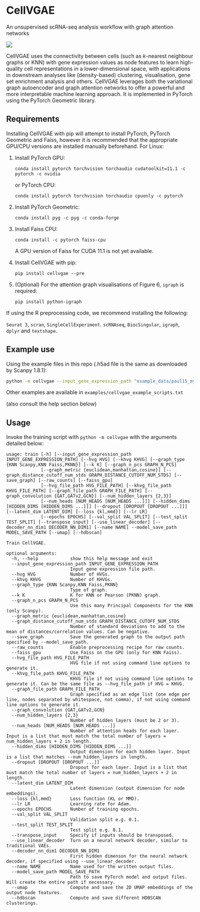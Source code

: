 # CellVGAE

An unsupervised scRNA-seq analysis workflow with graph attention networks

![](figures/workflow.png)



CellVGAE uses the connectivity between cells (such as *k*-nearest neighbour graphs or KNN) with gene expression values as node features to learn high-quality cell representations in a lower-dimensional space, with applications in downstream analyses like (density-based) clustering, visualisation, gene set enrichment analysis and others. CellVGAE leverages both the variational graph autoencoder and graph attention networks to offer a powerful and more interpretable machine learning approach. It is implemented in PyTorch using the PyTorch Geometric library.

## Requirements

Installing CellVGAE with pip will attempt to install PyTorch, PyTorch Geometric and Faiss, however it is recommended that the appropriate GPU/CPU versions are installed manually beforehand. For Linux:

1. Install PyTorch GPU: 

   ```conda install pytorch torchvision torchaudio cudatoolkit=11.1 -c pytorch -c nvidia```

   or PyTorch CPU:  

   ```conda install pytorch torchvision torchaudio cpuonly -c pytorch```

   
   
2. Install PyTorch Geometric:  

   `conda install pyg -c pyg -c conda-forge`
   
   

3. Install Faiss CPU:  

   `conda install -c pytorch faiss-cpu`
   
   A GPU version of Faiss for CUDA 11.1 is not yet available.

   

4. Install CellVGAE with pip:

   `pip install cellvgae --pre`
   
   

5. (Optional) For the attention graph visualisations of Figure 6, `igraph` is required:

   `pip install python-igraph`




If using the R preprocessing code, we recommend installing the following:

`Seurat 3`, `scran`, `SingleCellExperiment`. `scRNAseq`, `BiocSingular`, `igraph`, `dplyr` and `textshape`.



## Example use

Using the example files in this repo (.h5ad file is the same as downloaded by Scanpy 1.8.1):

```bash
python -m cellvgae --input_gene_expression_path "example_data/paul15_myeloid_scanpy.h5ad" --graph_file_path "example_data/paul15_Faiss_KNN_K3_KHVG2500.txt" --graph_metric "euclidean" --graph_convolution "GAT" --num_hidden_layers 2 --hidden_dims 128 128 --num_heads 3 3 3 3 --dropout 0.4 0.4 0.4 0.4 --latent_dim 50 --epochs 50 --model_save_path "model_saved_out"
```

Other examples are available in `examples/cellvgae_example_scripts.txt`

(also consult the help section below)



## Usage

Invoke the training script with `python -m cellvgae` with the arguments detailed below:

```
usage: train [-h] [--input_gene_expression_path INPUT_GENE_EXPRESSION_PATH] [--hvg HVG] [--khvg KHVG] [--graph_type {KNN Scanpy,KNN Faiss,PKNN}] [--k K] [--graph_n_pcs GRAPH_N_PCS]
             [--graph_metric {euclidean,manhattan,cosine}] [--graph_distance_cutoff_num_stds GRAPH_DISTANCE_CUTOFF_NUM_STDS] [--save_graph] [--raw_counts] [--faiss_gpu]
             [--hvg_file_path HVG_FILE_PATH] [--khvg_file_path KHVG_FILE_PATH] [--graph_file_path GRAPH_FILE_PATH] [--graph_convolution {GAT,GATv2,GCN}] [--num_hidden_layers {2,3}]
             [--num_heads [NUM_HEADS [NUM_HEADS ...]]] [--hidden_dims [HIDDEN_DIMS [HIDDEN_DIMS ...]]] [--dropout [DROPOUT [DROPOUT ...]]] [--latent_dim LATENT_DIM] [--loss {kl,mmd}] [--lr LR]
             [--epochs EPOCHS] [--val_split VAL_SPLIT] [--test_split TEST_SPLIT] [--transpose_input] [--use_linear_decoder] [--decoder_nn_dim1 DECODER_NN_DIM1] [--name NAME] --model_save_path MODEL_SAVE_PATH [--umap] [--hdbscan]

Train CellVGAE.

optional arguments:
  -h, --help            show this help message and exit
  --input_gene_expression_path INPUT_GENE_EXPRESSION_PATH
                        Input gene expression file path.
  --hvg HVG             Number of HVGs.
  --khvg KHVG           Number of KHVGs.
  --graph_type {KNN Scanpy,KNN Faiss,PKNN}
                        Type of graph.
  --k K                 K for KNN or Pearson (PKNN) graph.
  --graph_n_pcs GRAPH_N_PCS
                        Use this many Principal Components for the KNN (only Scanpy).
  --graph_metric {euclidean,manhattan,cosine}
  --graph_distance_cutoff_num_stds GRAPH_DISTANCE_CUTOFF_NUM_STDS
                        Number of standard deviations to add to the mean of distances/correlation values. Can be negative.
  --save_graph          Save the generated graph to the output path specified by --model_save_path.
  --raw_counts          Enable preprocessing recipe for raw counts.
  --faiss_gpu           Use Faiss on the GPU (only for KNN Faiss).
  --hvg_file_path HVG_FILE_PATH
                        HVG file if not using command line options to generate it.
  --khvg_file_path KHVG_FILE_PATH
                        KHVG file if not using command line options to generate it. Can be the same file as --hvg_file_path if HVG = KHVG.
  --graph_file_path GRAPH_FILE_PATH
                        Graph specified as an edge list (one edge per line, nodes separated by whitespace, not comma), if not using command line options to generate it.
  --graph_convolution {GAT,GATv2,GCN}
  --num_hidden_layers {2,3}
                        Number of hidden layers (must be 2 or 3).
  --num_heads [NUM_HEADS [NUM_HEADS ...]]
                        Number of attention heads for each layer. Input is a list that must match the total number of layers = num_hidden_layers + 2 in length.
  --hidden_dims [HIDDEN_DIMS [HIDDEN_DIMS ...]]
                        Output dimension for each hidden layer. Input is a list that matches --num_hidden_layers in length.
  --dropout [DROPOUT [DROPOUT ...]]
                        Dropout for each layer. Input is a list that must match the total number of layers = num_hidden_layers + 2 in length.
  --latent_dim LATENT_DIM
                        Latent dimension (output dimension for node embeddings).
  --loss {kl,mmd}       Loss function (KL or MMD).
  --lr LR               Learning rate for Adam.
  --epochs EPOCHS       Number of training epochs.
  --val_split VAL_SPLIT
                        Validation split e.g. 0.1.
  --test_split TEST_SPLIT
                        Test split e.g. 0.1.
  --transpose_input     Specify if inputs should be transposed.
  --use_linear_decoder  Turn on a neural network decoder, similar to traditional VAEs.
  --decoder_nn_dim1 DECODER_NN_DIM1
                        First hidden dimenson for the neural network decoder, if specified using --use_linear_decoder.
  --name NAME           Name used for the written output files.
  --model_save_path MODEL_SAVE_PATH
                        Path to save PyTorch model and output files. Will create the entire path if necessary.
  --umap                Compute and save the 2D UMAP embeddings of the output node features.
  --hdbscan             Compute and save different HDBSCAN clusterings.
```
